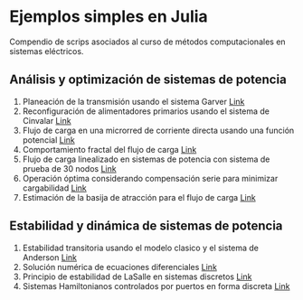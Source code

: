 # Ejemplos simples en Julia

Compendio de scrips asociados al curso de métodos computacionales en sistemas eléctricos.

## Análisis y optimización de sistemas de potencia

1. Planeación de la transmisión usando el sistema Garver [Link](https://github.com/alejandrogarces/JuliaScripts/tree/main/Garver)
2. Reconfiguración de alimentadores primarios usando el sistema de Cinvalar [Link](https://github.com/alejandrogarces/JuliaScripts/tree/main/Reconfiguracion)
3. Flujo de carga en una microrred de corriente directa usando una función potencial [Link](/PotencialDC/)
4. Comportamiento fractal del flujo de carga [Link](/Fractales)
5. Flujo de carga linealizado en sistemas de potencia con sistema de prueba de 30 nodos [Link](/Flujo_lineal)
6. Operación óptima considerando compensación serie para minimizar cargabilidad [Link](/serie)
7. Estimación de la basija de atracción para el flujo de carga [Link](/BasinOfAttraction)

## Estabilidad y dinámica de sistemas de potencia

1. Estabilidad transitoria usando el modelo clasico y el sistema de Anderson [Link](https://github.com/alejandrogarces/JuliaScripts/tree/main/EstabilidadTransitoria)
2. Solución numérica de ecuaciones diferenciales [Link](/ODES/)
3. Principio de estabilidad de LaSalle en sistemas discretos [Link](/LaSalleDiscreto/)
4. Sistemas Hamiltonianos controlados por puertos en forma discreta [Link](/DiscretePH/)

